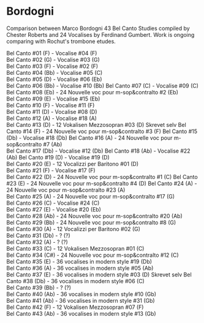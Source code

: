 # Bordogni
Comparison between Marco Bordogni  43 Bel Canto Studies compiled by Chester Roberts and 24 Vocalises by Ferdinand Gumbert. Work is ongoing comparing with Rochut's trombone etudes.



Bel Canto #01 (F) -  Vocalise #04 (F)	
Bel Canto #02 (G) -  Vocalise #03 (G)	
Bel Canto #03 (F) -  Vocalise #02 (F)	
Bel Canto #04 (Bb) -  Vocalise #05 (C)	
Bel Canto #05 (D) -  Vocalise #06 (Eb)	
Bel Canto #06 (Bb) -  Vocalise #10 (Bb)	
Bel Canto #07 (C) -  Vocalise #09 (C)	
Bel Canto #08 (Eb) - 24 Nouvelle voc pour m-sop&contralto #2 (Eb)	
Bel Canto #09 (E) -  Vocalise #15 (Eb)	
Bel Canto #10 (F) -  Vocalise #11 (F)	
Bel Canto #11 (D) -  Vocalise #08 (D)	
Bel Canto #12 (A) -  Vocalise #18 (A)	
Bel Canto #13 (D) -  12 Vokalisen Mezzosopran #03 (D)	Skrevet selv
Bel Canto #14 (F) - 24 Nouvelle voc pour m-sop&contralto #3 (F)	
Bel Canto #15 (Db) -  Vocalise #18 (Db)	
Bel Canto #16 (A) - 24 Nouvelle voc pour m-sop&contralto #7 (Ab)	
Bel Canto #17 (Db) -  Vocalise #12 (Db)	
Bel Canto #18 (Ab) -  Vocalise #22 (Ab)	
Bel Canto #19 (D) -  Vocalise #19 (D)	
Bel Canto #20 (E) - 12 Vocalizzi per Baritono #01 (D)	
Bel Canto #21 (F) -  Vocalise #17 (F)	
Bel Canto #22 (D) - 24 Nouvelle voc pour m-sop&contralto #1 (C)	
Bel Canto #23 (E) - 24 Nouvelle voc pour m-sop&contralto #4 (D)	
Bel Canto #24 (A) - 24 Nouvelle voc pour m-sop&contralto #23 (A)	
Bel Canto #25 (A) - 24 Nouvelle voc pour m-sop&contralto #17 (G)	
Bel Canto #26 (C) -  Vocalise #24 (C)	
Bel Canto #27 (E) -  Vocalise #20 (Eb)	
Bel Canto #28 (Ab) - 24 Nouvelle voc pour m-sop&contralto #20 (Ab)	
Bel Canto #29 (Bb) - 24 Nouvelle voc pour m-sop&contralto #8 (G)	
Bel Canto #30 (A) - 12 Vocalizzi per Baritono #02 (G)	
Bel Canto #31 (Db) - ? (?)	
Bel Canto #32 (A) - ? (?)	
Bel Canto #33 (C) -  12 Vokalisen Mezzosopran #01 (C)	
Bel Canto #34 (C#) - 24 Nouvelle voc pour m-sop&contralto #12 (C)	
Bel Canto #35 (E) - 36 vocalises in modern style #19 (Db)	
Bel Canto #36 (A) - 36 vocalises in modern style #05 (Ab)	
Bel Canto #37 (E) - 36 vocalises in modern style #03 (D)	Skrevet selv
Bel Canto #38 (Db) - 36 vocalises in modern style #06 (C)	
Bel Canto #39 (Bb) - ? (?)	
Bel Canto #40 (Ab) - 36 vocalises in modern style #10 (Gb)	
Bel Canto #41 (Ab) - 36 vocalises in modern style #31 (Gb)	
Bel Canto #42 (F) -  12 Vokalisen Mezzosopran #07 (F)	
Bel Canto #43 (Ab) - 36 vocalises in modern style #13 (Gb)	
